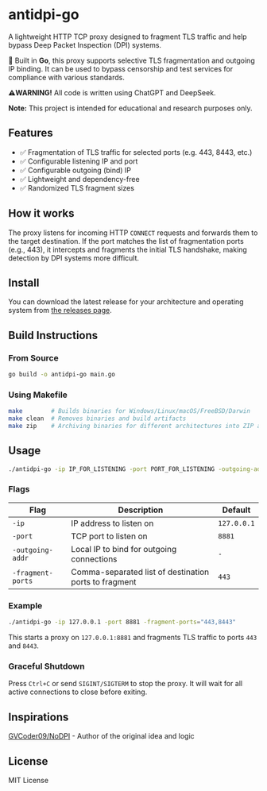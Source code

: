 
# antidpi-go

A lightweight HTTP TCP proxy designed to fragment TLS traffic and help bypass Deep Packet Inspection (DPI) systems.

🔧 Built in **Go**, this proxy supports selective TLS fragmentation and outgoing IP binding. It can be used to bypass censorship and test services for compliance with various standards.

 ⚠️**WARNING!** 
 All code is written using ChatGPT and DeepSeek.
 
**Note:** This project is intended for educational and research purposes only.

## Features

- ✅ Fragmentation of TLS traffic for selected ports (e.g. 443, 8443, etc.)
- ✅ Configurable listening IP and port
- ✅ Configurable outgoing (bind) IP
- ✅ Lightweight and dependency-free
- ✅ Randomized TLS fragment sizes

## How it works

The proxy listens for incoming HTTP `CONNECT` requests and forwards them to the target destination. If the port matches the list of fragmentation ports (e.g., 443), it intercepts and fragments the initial TLS handshake, making detection by DPI systems more difficult.

## Install

You can download the latest release for your architecture and operating system from [the releases
page](https://github.com/un1c0rn-unkn0wn/antidpi-go/releases).

## Build Instructions

### From Source

```bash
go build -o antidpi-go main.go
```

### Using Makefile

```bash
make        # Builds binaries for Windows/Linux/macOS/FreeBSD/Darwin
make clean  # Removes binaries and build artifacts
make zip	# Archiving binaries for different architectures into ZIP archive
```

## Usage

```bash
./antidpi-go -ip IP_FOR_LISTENING -port PORT_FOR_LISTENING -outgoing-addr YOUR_INTERFACE_IP -fragment-ports="443,8443"
```

### Flags

| Flag               | Description                                            | Default         |
|--------------------|--------------------------------------------------------|-----------------|
| `-ip`              | IP address to listen on                                | `127.0.0.1`     |
| `-port`            | TCP port to listen on                                  | `8881`          |
| `-outgoing-addr`   | Local IP to bind for outgoing connections              | `-`
| `-fragment-ports`  | Comma-separated list of destination ports to fragment  | `443`

### Example

```bash
./antidpi-go -ip 127.0.0.1 -port 8881 -fragment-ports="443,8443"
```

This starts a proxy on `127.0.0.1:8881` and fragments TLS traffic to ports `443` and `8443`.

###  Graceful Shutdown

Press `Ctrl+C` or send `SIGINT/SIGTERM` to stop the proxy. It will wait for all active connections to close before exiting.

##  Inspirations
 [GVCoder09/NoDPI](https://github.com/GVCoder09/NoDPI) - Author of the original idea and logic

## License

MIT License
